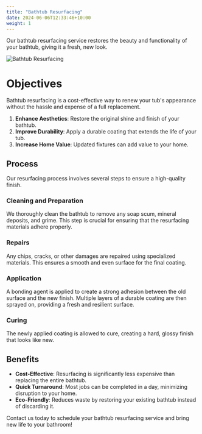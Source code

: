 ```yaml
---
title: "Bathtub Resurfacing"
date: 2024-06-06T12:33:46+10:00
weight: 1
---
```


Our bathtub resurfacing service restores the beauty and functionality of your bathtub, giving it a fresh, new look.

![Bathtub Resurfacing](/images/services/bathtub_resurfacing.jpg)

# Objectives

Bathtub resurfacing is a cost-effective way to renew your tub's appearance without the hassle and expense of a full replacement.

1. **Enhance Aesthetics**: Restore the original shine and finish of your bathtub.
2. **Improve Durability**: Apply a durable coating that extends the life of your tub.
3. **Increase Home Value**: Updated fixtures can add value to your home.

## Process

Our resurfacing process involves several steps to ensure a high-quality finish.

### Cleaning and Preparation

We thoroughly clean the bathtub to remove any soap scum, mineral deposits, and grime. This step is crucial for ensuring that the resurfacing materials adhere properly.

### Repairs

Any chips, cracks, or other damages are repaired using specialized materials. This ensures a smooth and even surface for the final coating.

### Application

A bonding agent is applied to create a strong adhesion between the old surface and the new finish. Multiple layers of a durable coating are then sprayed on, providing a fresh and resilient surface.

### Curing

The newly applied coating is allowed to cure, creating a hard, glossy finish that looks like new.

## Benefits

- **Cost-Effective**: Resurfacing is significantly less expensive than replacing the entire bathtub.
- **Quick Turnaround**: Most jobs can be completed in a day, minimizing disruption to your home.
- **Eco-Friendly**: Reduces waste by restoring your existing bathtub instead of discarding it.

Contact us today to schedule your bathtub resurfacing service and bring new life to your bathroom!
